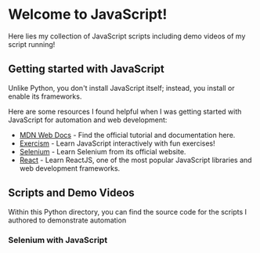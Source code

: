 # Welcome to JavaScript!

Here lies my collection of JavaScript scripts including demo videos of my script running!

## Getting started with JavaScript

Unlike Python, you don't install JavaScript itself; instead, you install or enable its frameworks.

Here are some resources I found helpful when I was getting started with JavaScript for automation and web development:

- [MDN Web Docs](https://developer.mozilla.org/en-US/docs/Web/JavaScript) - Find the official tutorial and documentation here.
- [Exercism](https://exercism.org/) - Learn JavaScript interactively with fun exercises!
- [Selenium](https://www.selenium.dev/documentation/webdriver/getting_started/install_library/) - Learn Selenium from its official website.
- [React](https://react.dev/learn) - Learn ReactJS, one of the most popular JavaScript libraries and web development frameworks.

## Scripts and Demo Videos

Within this Python directory, you can find the source code for the scripts I authored to demonstrate automation

### Selenium with JavaScript
